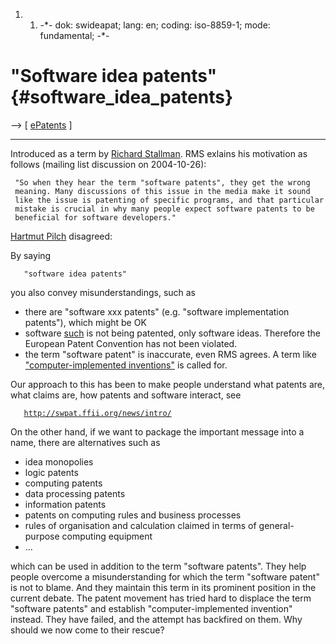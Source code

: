 1.  1.  -\*- dok: swideapat; lang: en; coding: iso-8859-1; mode:
        fundamental; -\*-

# \"Software idea patents\" {#software_idea_patents}

\--\> \[ [ ePatents](EpatentsEn "wikilink") \]

------------------------------------------------------------------------

Introduced as a term by [ Richard Stallman](SwpatrmsEn "wikilink"). RMS
exlains his motivation as follows (mailing list discussion on
2004-10-26):

` "So when they hear the term "software patents", they get the wrong`\
` meaning. Many discussions of this issue in the media make it sound`\
` like the issue is patenting of specific programs, and that particular`\
` mistake is crucial in why many people expect software patents to be`\
` beneficial for software developers."`

[ Hartmut Pilch](HartmutPilchEn "wikilink") disagreed:

By saying

`   "software idea patents"`

you also convey misunderstandings, such as

-   there are \"software xxx patents\" (e.g. \"software implementation
    patents\"), which might be OK
-   software [such](as "wikilink") is not being patented, only software
    ideas. Therefore the European Patent Convention has not been
    violated.
-   the term \"software patent\" is inaccurate, even RMS agrees. A term
    like [\"computer-implemented
    inventions\"](http://swpat.ffii.org/papers/eubsa-swpat0202/kinv/ "wikilink")
    is called for.

Our approach to this has been to make people understand what patents
are, what claims are, how patents and software interact, see

`   `[`http://swpat.ffii.org/news/intro/`](http://swpat.ffii.org/news/intro/)

On the other hand, if we want to package the important message into a
name, there are alternatives such as

-   idea monopolies
-   logic patents
-   computing patents
-   data processing patents
-   information patents
-   patents on computing rules and business processes
-   rules of organisation and calculation claimed in terms of
    general-purpose computing equipment
-   \...

which can be used in addition to the term \"software patents\". They
help people overcome a misunderstanding for which the term \"software
patent\" is not to blame. And they maintain this term in its prominent
position in the current debate. The patent movement has tried hard to
displace the term \"software patents\" and establish
\"computer-implemented invention\" instead. They have failed, and the
attempt has backfired on them. Why should we now come to their rescue?

